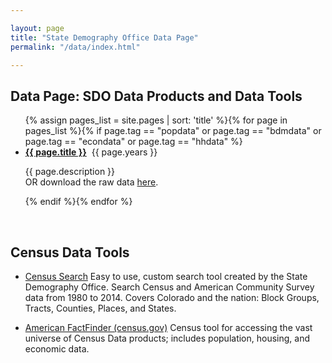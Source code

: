 ```yaml
---

layout: page
title: "State Demography Office Data Page"
permalink: "/data/index.html"

---
```

## Data Page: SDO Data Products and Data Tools

<ul>{% assign pages_list = site.pages | sort: 'title' %}{% for page in pages_list %}{% if page.tag == "popdata" or page.tag == "bdmdata"  or page.tag == "econdata" or page.tag == "hhdata" %}<br /><li><b><a href="{{ page.url }}">{{ page.title }}</a></b>&nbsp;&nbsp;{{ page.years }}</li><p>{{ page.description }} <br />OR download the raw data <a href="{{ page.file }}">here</a>.</p>{% endif %}{% endfor %}</ul><br />


## Census Data Tools

 - [Census Search](/CensusAPI/queryapi.html) Easy to use, custom search tool created by the State Demography Office.  Search Census and American Community Survey data from 1980 to 2014.  Covers Colorado and the nation: Block Groups, Tracts, Counties, Places, and States.
 
 - [American FactFinder (census.gov)](http://factfinder.census.gov/faces/nav/jsf/pages/index.xhtml) Census tool for accessing the vast universe of Census Data products; includes population, housing, and economic data.


